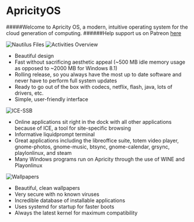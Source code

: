 # ApricityOS
#####Welcome to Apricity OS, a modern, intuitive operating system for the cloud generation of computing. 
######Help support us on Patreon [here](https://www.patreon.com/apricity)

![Nautilus Files](https://raw.githubusercontent.com/apagajewski/Apricity_OS/master/Apricity%20Screengrabs/Screenshot%20from%202015-07-05%2016-45-25.png)
![Activities Overview](https://github.com/apagajewski/Apricity_OS/blob/master/Apricity%20Screengrabs/Screenshot%20from%202015-07-05%2016-45-03.png?raw=true)
- Beautiful design
- Fast without sacrificing aesthetic appeal (~500 MB idle memory usage as opposed to ~2000 MB for Windows 8.1)
- Rolling release, so you always have the most up to date software and never have to perform full system updates
- Ready to go out of the box with codecs, netflix, flash, java, lots of drivers, etc.
- Simple, user-friendly interface

![ICE-SSB](https://github.com/apagajewski/Apricity_OS/blob/master/Apricity%20Screengrabs/Screenshot%20from%202015-07-05%2018-37-52.png?raw=true)
- Online applications sit right in the dock with all other applications because of ICE, a tool for site-specific browsing
- Informative liquidprompt terminal
- Great applications including the libreoffice suite, totem video player, gnome-photos, gnome-music, btsync, gnome-calendar, grsync, playlonlinux, and steam
- Many Windows programs run on Apricity through the use of WINE and Playonlinux

![Wallpapers](https://github.com/apagajewski/Apricity_OS/blob/master/Apricity%20Screengrabs/Screenshot%20from%202015-07-05%2018-59-02.png?raw=true)
- Beautiful, clean wallpapers
- Very secure with no known viruses
- Incredible database of installable applications
- Uses systemd for startup for faster boots
- Always the latest kernel for maximum compatibility
